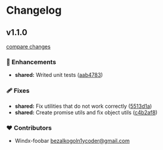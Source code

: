 # Changelog


## v1.1.0

[compare changes](https://github.com/windx-foobar/wxjs/compare/v1.0.0...v1.1.0)

### 🚀 Enhancements

- **shared:** Writed unit tests ([aab4783](https://github.com/windx-foobar/wxjs/commit/aab4783))

### 🩹 Fixes

- **shared:** Fix utilities that do not work correctly ([5513d1a](https://github.com/windx-foobar/wxjs/commit/5513d1a))
- **shared:** Create promise utils and fix object utils ([c4b2af8](https://github.com/windx-foobar/wxjs/commit/c4b2af8))

### ❤️ Contributors

- Windx-foobar <bezalkogoln1ycoder@gmail.com>

